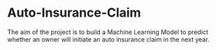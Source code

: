 # Auto-Insurance-Claim
The aim of the project is to build a Machine Learning Model to predict whether an owner will initiate an auto insurance claim in the next year.
